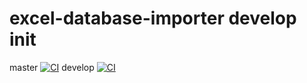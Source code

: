 # excel-database-importer develop init
master [![CI](https://github.com/tomdkd/excel-database-importer/actions/workflows/basic.yml/badge.svg)](https://github.com/tomdkd/excel-database-importer/actions/workflows/basic.yml) develop [![CI](https://github.com/tomdkd/excel-database-importer/actions/workflows/basic.yml/badge.svg?branch=develop)](https://github.com/tomdkd/excel-database-importer/actions/workflows/basic.yml)
